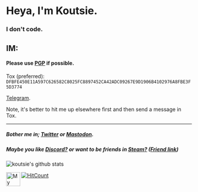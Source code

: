 # Heya, I'm Koutsie. 
### I don't code.

## IM: 
#### Please use [PGP](https://koutsie.github.io/pgp.html) if possible.
Tox (preferred): `DFBFE450E11A597C626582C8025FC8897452CA42ADC09267E9D1906B4102976A8FBE3F5D3774`

[Telegram](https://t.me/scafizion).

Note, it's better to hit me up elsewhere first and then send a message in Tox.

---

##### Bother me in; [Twitter](https://twitter.com/notkoutsie) or [Mastodon](https://mastodon.technology/@koutsie).
##### Maybe you like [Discord?](https://dsc.bio/ko) or want to be friends in [Steam?](https://steamcommunity.com/id/koutsie/) ([Friend link](https://s.team/p/pvc-bmhq))


![koutsie's github stats](https://github-readme-stats.vercel.app/api?username=koutsie&show_icons=true&hide_border=true&theme=synthwave)<br>


<a href="https://steamlevels.com/r/k" target="_blank"><img src="https://static.steamlevels.com/img/SteamLevelsGif.gif" alt="My steamlevels link!" align="left" height="38" ></a>[![HitCount](http://hits.dwyl.com/koutsie/koutsie.svg)](http://hits.dwyl.com/koutsie/koutsie)
